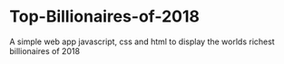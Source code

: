 # Top-Billionaires-of-2018
A simple web app javascript, css and html to display the worlds richest billionaires of 2018 
